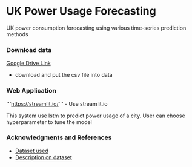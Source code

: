 # UK Power Usage Forecasting

UK power consumption forecasting using various time-series prediction methods 


### Download data
[Google Drive Link](https://drive.google.com/file/d/152qwa-oTBSXTXHZGJnxmJQ_BQLpQIccr/view?usp=sharing)
- download and put the csv file into data

### Web Application
'''https://streamlit.io/''' - Use streamlit.io 

This system use lstm to predict power usage of a city. User can choose hyperparameter to tune the model

### Acknowledgments and References
* [Dataset used](https://www.kaggle.com/jeanmidev/smart-meters-in-london)
* [Description on dataset](https://medium.com/@boitemailjeanmid/smart-meters-in-london-part1-description-and-first-insights-jean-michel-d-db97af2de71b)


